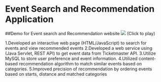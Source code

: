 # Event Search and Recommendation Application   

##Demo for Event search and Recommendation website 
   [![](https://drive.google.com/thumbnail?id=1r8yKUqS7-2YHKZPK-YHIjQ2x_zcgFoGe)](https://drive.google.com/file/d/1r8yKUqS7-2YHKZPK-YHIjQ2x_zcgFoGe/view?usp=sharing) (Click to play)
   
1.Developed an interactive web page (HTML/JavaScript) to search for events and view recommended events
2.Developed a web service using (Java Servlet, REST API) to get event data from Ticketmaster API.
3.Utilize MySQL to store user preference and event information.
4.Utilized content-based recommendation algorithm to match similar events based on categories.
5.Improved precision of recommendation by ordering events based on starts, distance and matched categories

